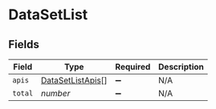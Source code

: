 # DataSetList


## Fields

| Field                                                       | Type                                                        | Required                                                    | Description                                                 |
| ----------------------------------------------------------- | ----------------------------------------------------------- | ----------------------------------------------------------- | ----------------------------------------------------------- |
| `apis`                                                      | [DataSetListApis](../../models/shared/datasetlistapis.md)[] | :heavy_minus_sign:                                          | N/A                                                         |
| `total`                                                     | *number*                                                    | :heavy_minus_sign:                                          | N/A                                                         |